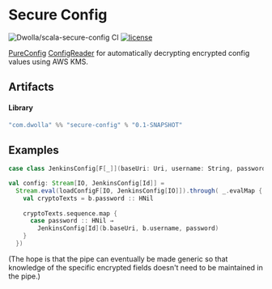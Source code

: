 # Secure Config

![Dwolla/scala-secure-config CI](https://github.com/Dwolla/scala-secure-config/actions/workflows/ci.yml/badge.svg)
[![license](https://img.shields.io/github/license/Dwolla/scala-secure-config.svg?style=flat-square)](https://github.com/Dwolla/scala-secure-config/blob/master/LICENSE)

 [PureConfig](https://pureconfig.github.io) [ConfigReader](https://github.com/pureconfig/pureconfig/blob/master/core/src/main/scala/pureconfig/ConfigReader.scala) for automatically decrypting encrypted config values using AWS KMS.

## Artifacts

#### Library

```scala
"com.dwolla" %% "secure-config" % "0.1-SNAPSHOT"
```

## Examples

```scala
case class JenkinsConfig[F[_]](baseUri: Uri, username: String, password: F[SecurableString])

val config: Stream[IO, JenkinsConfig[Id]] = 
  Stream.eval(loadConfigF[IO, JenkinsConfig[IO]]).through( _.evalMap { b ⇒
    val cryptoTexts = b.password :: HNil
  
    cryptoTexts.sequence.map {
      case password :: HNil ⇒
        JenkinsConfig[Id](b.baseUri, b.username, password)
    }
  })
```

(The hope is that the pipe can eventually be made generic so that knowledge of the specific encrypted fields doesn't need to be maintained in the pipe.)
